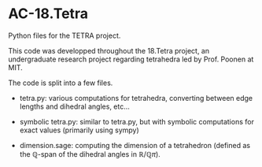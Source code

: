 # AC-18.Tetra
Python files for the TETRA project. 

This code was developped throughout the 18.Tetra project, an undergraduate research project regarding tetrahedra led by Prof. Poonen at MIT. 

The code is split into a few files. 

- tetra.py: various computations for tetrahedra, converting between edge lengths and dihedral angles, etc... 

- symbolic tetra.py: similar to tetra.py, but with symbolic computations for exact values (primarily using sympy)

- dimension.sage: computing the dimension of a tetrahedron (defined as the $\mathbb{Q}$-span of the dihedral angles in $\mathbb{R}/\mathbb{Q}\pi$). 
